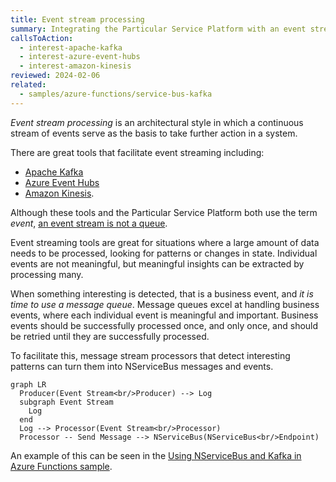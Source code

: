 ```yaml
---
title: Event stream processing
summary: Integrating the Particular Service Platform with an event stream processor (Apache Kafka, Azure Event Hubs, or Amazon Kinesis)
callsToAction:
  - interest-apache-kafka
  - interest-azure-event-hubs
  - interest-amazon-kinesis
reviewed: 2024-02-06
related:
  - samples/azure-functions/service-bus-kafka
---
```


_Event stream processing_ is an architectural style in which a continuous stream of events serve as the basis to take further action in a system.

There are great tools that facilitate event streaming including:

- [Apache Kafka](https://kafka.apache.org/)
- [Azure Event Hubs](https://azure.microsoft.com/en-us/services/event-hubs/)
- [Amazon Kinesis](https://aws.amazon.com/kinesis/).

Although these tools and the Particular Service Platform both use the term _event_, [an event stream is not a queue](https://particular.net/blog/lets-talk-about-kafka).

Event streaming tools are great for situations where a large amount of data needs to be processed, looking for patterns or changes in state. Individual events are not meaningful, but meaningful insights can be extracted by processing many.

When something interesting is detected, that is a business event, and _it is time to use a message queue_. Message queues excel at handling business events, where each individual event is meaningful and important. Business events should be successfully processed once, and only once, and should be retried until they are successfully processed.

To facilitate this, message stream processors that detect interesting patterns can turn them into NServiceBus messages and events.

```mermaid
graph LR
  Producer(Event Stream<br/>Producer) --> Log
  subgraph Event Stream
    Log
  end
  Log --> Processor(Event Stream<br/>Processor)
  Processor -- Send Message --> NServiceBus(NServiceBus<br/>Endpoint)
```

An example of this can be seen in the [Using NServiceBus and Kafka in Azure Functions sample](/samples/azure-functions/service-bus-kafka/).
